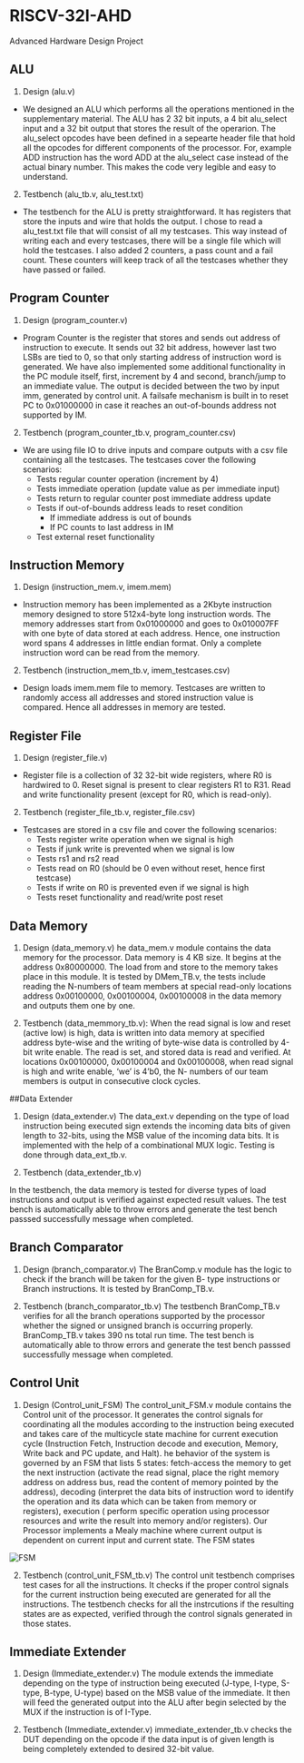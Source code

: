 # RISCV-32I-AHD
Advanced Hardware Design Project



## ALU
1. Design (alu.v)
- We designed an ALU which performs all the operations mentioned in the supplementary material. The ALU has 2 32 bit inputs, a 4 bit alu_select input and a 32 bit output
that stores the result of the operarion. The alu_select opcodes have been defined in a sepearte header file that hold all the opcodes for different components of the 
processor. For, example ADD instruction has the word ADD at the alu_select case instead of the actual binary number. This makes the code very legible and easy to 
understand. 

2. Testbench (alu_tb.v, alu_test.txt)
- The testbench for the ALU is pretty straightforward. It has registers that store the inputs and wire that holds the output. I chose to read a alu_test.txt file that
will consist of all my testcases. This way instead of writing each and every testcases, there will be a single file which will hold the testcases. I also added 2 counters, a pass count and a fail count. These counters will keep track of all the testcases whether they have passed or failed. 


## Program Counter
1. Design (program_counter.v)
- Program Counter is the register that stores and sends out address of instruction to execute. It sends out 32 bit address, however last two LSBs are tied to 0, so that only starting address of instruction word is generated. We have also implemented some additional functionality in the PC module itself, first, increment by 4 and second, branch/jump to an immediate value. The output is decided between the two by input imm, generated by control unit. A failsafe mechanism is built in to reset PC to 0x01000000 in case it reaches an out-of-bounds address not supported by IM.

2. Testbench (program_counter_tb.v, program_counter.csv)
- We are using file IO to drive inputs and compare outputs with a csv file containing all the testcases. The testcases cover the following scenarios:
	- Tests regular counter operation (increment by 4)
	- Tests immediate operation (update value as per immediate input)
	- Tests return to regular counter post immediate address update
	- Tests if out-of-bounds address leads to reset condition
		- If immediate address is out of bounds
		- If PC counts to last address in IM
	- Test external reset functionality


## Instruction Memory
1. Design (instruction_mem.v, imem.mem)
- Instruction memory has been implemented as a 2Kbyte instruction memory designed to store 512x4-byte long instruction words. The memory addresses start from 0x01000000 and goes to 0x010007FF with one byte of data stored at each address. Hence, one instruction word spans 4 addresses in little endian format. Only a complete instruction word can be read from the memory. 

2. Testbench (instruction_mem_tb.v, imem_testcases.csv)
- Design loads imem.mem file to memory. Testcases are written to randomly access all addresses and stored instruction value is compared. Hence all addresses in memory are tested.


## Register File
1. Design (register_file.v)
- Register file is a collection of 32 32-bit wide registers, where R0 is hardwired to 0. Reset signal is present to clear registers R1 to R31. Read and write functionality present (except for R0, which is read-only).

2. Testbench (register_file_tb.v, register_file.csv)
- Testcases are stored in a csv file and cover the following scenarios:
	- Tests register write operation when we signal is high
	- Tests if junk write is prevented when we signal is low
	- Tests rs1 and rs2 read
	- Tests read on R0 (should be 0 even without reset, hence first testcase)
	- Tests if write on R0 is prevented even if we signal is high
  - Tests reset functionality and read/write post reset


## Data Memory

1. Design (data_memory.v) 
he data_mem.v module contains the data memory for the processor. Data memory is 4 KB size. It begins at the address 0x80000000. The load from and store to the memory takes place in this module. It is tested by DMem_TB.v, the tests include reading the N-numbers of team members at special read-only locations address 0x00100000, 0x00100004, 0x00100008 in the data memory and outputs them one by one.

2. Testbench (data_memmory_tb.v):
When the read signal is low and reset (active low) is high, data is written into data memory at specified address byte-wise and the writing of byte-wise data is controlled by 4-bit write enable. The read is set, and stored data is read and verified. At locations 0x00100000, 0x00100004 and 0x00100008, when read signal is high and write enable, ‘we’ is 4’b0, the N- numbers of our team members is output in consecutive clock cycles.

##Data Extender 

1. Design (data_extender.v)
The data_ext.v depending on the type of load instruction being executed sign extends the incoming data bits of given length to 32-bits, using the MSB value of the incoming data bits. It is implemented with the help of a combinational MUX logic. Testing is done through data_ext_tb.v.

2. Testbench (data_extender_tb.v) 

In the testbench, the data memory is tested for diverse types of load instructions and output is verified against expected result values. The test bench is automatically able to throw errors and generate the test bench passsed successfully message when completed.

## Branch Comparator 

1. Design (branch_comparator.v)
The BranComp.v module has the logic to check if the branch will be taken for the given B- type instructions or Branch instructions. It is tested by BranComp_TB.v.

2. Testbench (branch_comparator_tb.v)
The testbench BranComp_TB.v verifies for all the branch operations supported by the processor whether the signed or unsigned branch is occurring properly. BranComp_TB.v takes 390 ns total run time. The test bench is automatically able to throw errors and generate the test bench passsed successfully message when completed.

## Control Unit

1. Design (Control_unit_FSM)
The control_unit_FSM.v module contains the Control unit of the processor. It generates the control signals for coordinating all the modules according to the instruction being executed and takes care of the multicycle state machine for current execution cycle (Instruction Fetch, Instruction decode and execution, Memory, Write back and PC update, and Halt). he behavior of the system is governed by an FSM that lists 5 states: fetch-access the memory to get the next instruction (activate the read signal, place the right memory address on address bus, read the content of memory pointed by the address), decoding (interpret the data bits of instruction word to identify the operation and its data which can be taken from memory or registers), execution ( perform specific operation using processor resources and write the result into memory and/or registers). Our Processor implements a Mealy machine where current output is dependent on current input and current state. The FSM states 

![FSM](https://github.com/naman-47/RISCV-32I-AHD/blob/main/FSM%20(Control%20Unit).drawio.png)

2. Testbench (control_unit_FSM_tb.v)
The control unit testbench comprises test cases for all the instructions. It checks if the proper control signals for the current instruction being executed are generated for all the instructions. The testbench checks for all the instrcutions if the resulting states are as expected, verified through the control signals generated in those states.

## Immediate Extender

1. Design (Immediate_extender.v)
The module extends the immediate depending on the type of instruction being executed (J-type, I-type, S-type, B-type, U-type) based on the MSB value of the immediate. It then will feed the generated output into the ALU after begin selected by the MUX if the instruction is of I-Type.

2. Testbench (Immediate_extender.v)
immediate_extender_tb.v checks the DUT depending on the opcode if the data input is of given length is being completely extended to desired 32-bit value.


